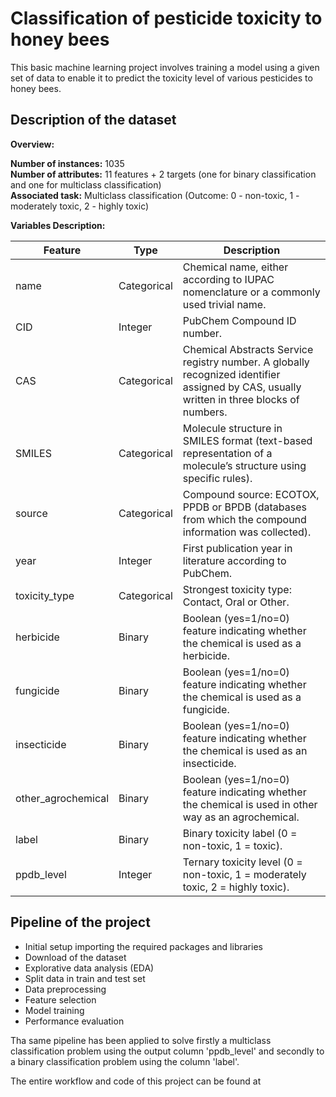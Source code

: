 # Classification of pesticide toxicity to honey bees
This basic machine learning project involves training a model using a given set of data to enable it to predict the toxicity level of various pesticides to honey bees.
## Description of the dataset
**Overview:**

**Number of instances:** 1035  
**Number of attributes:** 11 features + 2 targets (one for binary classification and one for multiclass classification)  
**Associated task:** Multiclass classification (Outcome: 0 - non-toxic, 1 - moderately toxic, 2 - highly toxic)

**Variables Description:**

| Feature           | Type        | Description                                                                 |
|-------------------|-------------|-----------------------------------------------------------------------------|
| name              | Categorical | Chemical name, either according to IUPAC nomenclature or a commonly used trivial name. |
| CID               | Integer     | PubChem Compound ID number.                                                 |
| CAS               | Categorical | Chemical Abstracts Service registry number. A globally recognized identifier assigned by CAS, usually written in three blocks of numbers. |
| SMILES            | Categorical | Molecule structure in SMILES format (text-based representation of a molecule’s structure using specific rules). |
| source            | Categorical | Compound source: ECOTOX, PPDB or BPDB (databases from which the compound information was collected). |
| year              | Integer     | First publication year in literature according to PubChem.                  |
| toxicity_type     | Categorical | Strongest toxicity type: Contact, Oral or Other.                            |
| herbicide         | Binary      | Boolean (yes=1/no=0) feature indicating whether the chemical is used as a herbicide. |
| fungicide         | Binary      | Boolean (yes=1/no=0) feature indicating whether the chemical is used as a fungicide. |
| insecticide       | Binary      | Boolean (yes=1/no=0) feature indicating whether the chemical is used as an insecticide. |
| other_agrochemical| Binary      | Boolean (yes=1/no=0) feature indicating whether the chemical is used in other way as an agrochemical. |
| label             | Binary      | Binary toxicity label (0 = non-toxic, 1 = toxic).                           |
| ppdb_level        | Integer     | Ternary toxicity level (0 = non-toxic, 1 = moderately toxic, 2 = highly toxic). |

## Pipeline of the project
- Initial setup importing the required packages and libraries
- Download of the dataset
- Explorative data analysis (EDA)
- Split data in train and test set
- Data preprocessing
- Feature selection
- Model training
- Performance evaluation 

Tha same pipeline has been applied to solve firstly a multiclass classification problem using the output column 'ppdb_level' and secondly to a binary classification problem using the column 'label'. 

The entire workflow and code of this project can be found at  
